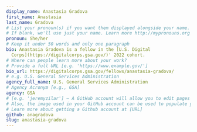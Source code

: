 ```yaml
---
display_name: Anastasia Gradova
first_name: Anastasia
last_name: Gradova
# List your pronoun(s) if you want them displayed alongside your name.
# If blank, we'll use just your name. Learn more http://mypronouns.org
pronoun: She/her
# Keep it under 50 words and only one paragraph
bio: Anastasia Gradova is a fellow in the [U.S. Digital
  Corps](https://digitalcorps.gsa.gov/)' 2022 cohort.
# Where can people learn more about your work?
# Provide a full URL [e.g. 'https://www.example.gov/']
bio_url: https://digitalcorps.gsa.gov/fellows/anastasia-gradova/
# e.g. U.S. General Services Administration
agency_full_name: U.S. General Services Administration
# Agency Acronym [e.g., GSA]
agency: GSA
# [e.g. 'jeremyzilar'] — A GitHub account will allow you to edit pages on Digital.gov.
# Also, the image used in your GitHub account can be used to populate your digital.gov profile photo.
# Learn more about getting a Github account at [URL]
github: anagradova
slug: anastasia-gradova
---
```

